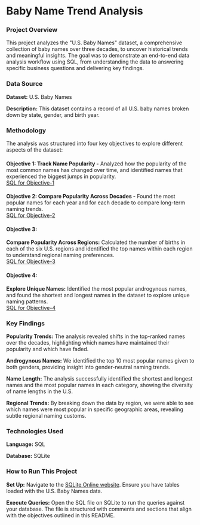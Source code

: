 # Baby Name Trend Analysis
### Project Overview
This project analyzes the "U.S. Baby Names" dataset, a comprehensive collection of baby names over three decades, to uncover historical trends and meaningful insights. The goal was to demonstrate an end-to-end data analysis workflow using SQL, from understanding the data to answering specific business questions and delivering key findings.
<br>

### Data Source
**Dataset:** U.S. Baby Names

**Description:** This dataset contains a record of all U.S. baby names broken down by state, gender, and birth year.
<br>

### Methodology
The analysis was structured into four key objectives to explore different aspects of the dataset:

####  
**Objective 1: Track Name Popularity -** Analyzed how the popularity of the most common names has changed over time, and identified names that experienced the biggest jumps in popularity.<br>
[SQL for Objective-1](objective-1.sql)

####  
**Objective 2: Compare Popularity Across Decades -** Found the most popular names for each year and for each decade to compare long-term naming trends.<br>
[SQL for Objective-2](objective-2.sql)

#### Objective 3: 
**Compare Popularity Across Regions:** Calculated the number of births in each of the six U.S. regions and identified the top names within each region to understand regional naming preferences.<br>
[SQL for Objective-3](objective-3.sql)

#### Objective 4: 
**Explore Unique Names:** Identified the most popular androgynous names, and found the shortest and longest names in the dataset to explore unique naming patterns.<br>
[SQL for Objective-4](objective-4.sql)
<br>

### Key Findings
**Popularity Trends:** The analysis revealed shifts in the top-ranked names over the decades, highlighting which names have maintained their popularity and which have faded.

**Androgynous Names:** We identified the top 10 most popular names given to both genders, providing insight into gender-neutral naming trends.

**Name Length:** The analysis successfully identified the shortest and longest names and the most popular names in each category, showing the diversity of name lengths in the U.S.

**Regional Trends:** By breaking down the data by region, we were able to see which names were most popular in specific geographic areas, revealing subtle regional naming customs.
<br>

### Technologies Used
**Language:** SQL

**Database:** SQLite
<br>

### How to Run This Project
**Set Up:** Navigate to the [SQLite Online website](https://sqliteonline.com/). Ensure you have tables loaded with the U.S. Baby Names data.

**Execute Queries:** Open the SQL file on SQLite to run the queries against your database. The file is structured with comments and sections that align with the objectives outlined in this README.
